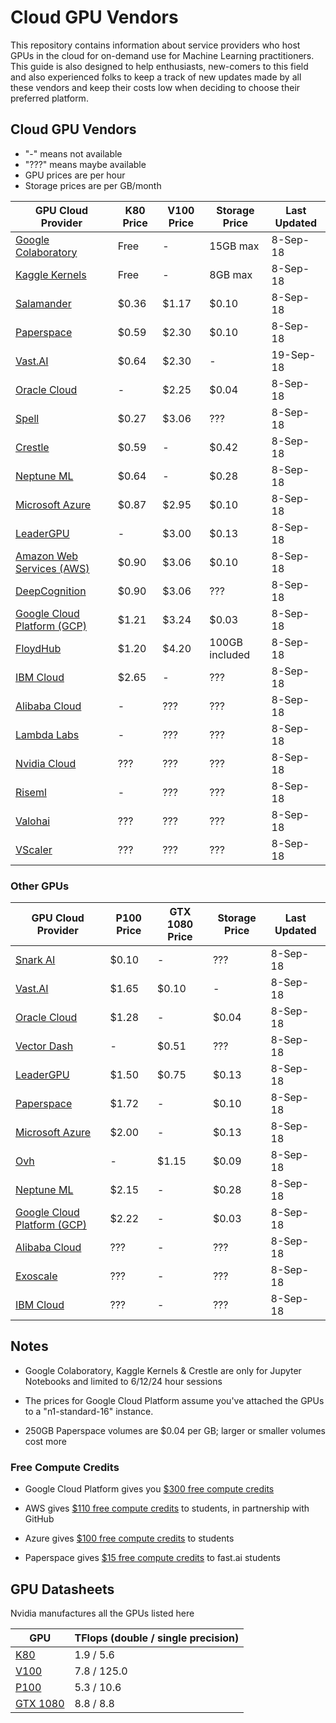 # Cloud GPU Vendors

This repository contains information about service providers who host GPUs in
the cloud for on-demand use for Machine Learning practitioners. This guide is
also designed to help enthusiasts, new-comers to this field and also experienced
folks to keep a track of new updates made by all these vendors and keep their
costs low when deciding to choose their preferred platform.

## Cloud GPU Vendors

- "-" means not available
- "???" means maybe available
- GPU prices are per hour
- Storage prices are per GB/month

| GPU Cloud Provider                                                                                    | K80 Price | V100 Price | Storage Price  | Last Updated |
| ----------------------------------------------------------------------------------------------------- | --------- | ---------- | -------------- | ------------ |
| [Google Colaboratory](https://colab.research.google.com/)                                            | Free      | -          | 15GB max       | 8-Sep-18     |
| [Kaggle Kernels](https://www.kaggle.com/dansbecker/running-kaggle-kernels-with-a-gpu)                 | Free      | -          | 8GB max        | 8-Sep-18     |
| [Salamander](https://salamander.ai/)                                                                  | $0.36     | $1.17      | $0.10          | 8-Sep-18     |
| [Paperspace](https://www.paperspace.com/)                                                             | $0.59     | $2.30      | $0.10          | 8-Sep-18     |
| [Vast.AI](https://vast.ai/)                                                                           | $0.64     | $2.30      | -              | 19-Sep-18    |
| [Oracle Cloud](https://cloud.oracle.com/compute/gpu/features)                                         | -         | $2.25      | $0.04          | 8-Sep-18     |
| [Spell](https://spell.run/)                                                                           | $0.27     | $3.06      | ???            | 8-Sep-18     |
| [Crestle](https://www.crestle.com/)                                                                   | $0.59     | -          | $0.42          | 8-Sep-18     |
| [Neptune ML](https://neptune.ml/)                                                                     | $0.64     | -          | $0.28          | 8-Sep-18     |
| [Microsoft Azure](https://docs.microsoft.com/en-us/azure/virtual-machines/windows/sizes-gpu)          | $0.87     | $2.95      | $0.10          | 8-Sep-18     |
| [LeaderGPU](https://www.leadergpu.com/)                                                               | -         | $3.00      | $0.13          | 8-Sep-18     |
| [Amazon Web Services (AWS)](https://aws.amazon.com/ec2/instance-types/p2/)                            | $0.90     | $3.06      | $0.10          | 8-Sep-18     |
| [DeepCognition](https://deepcognition.ai/)                                                            | $0.90     | $3.06      | ???            | 8-Sep-18     |
| [Google Cloud Platform (GCP)](https://cloud.google.com/gpu/)                                          | $1.21     | $3.24      | $0.03          | 8-Sep-18     |
| [FloydHub](https://www.floydhub.com/)                                                                 | $1.20     | $4.20      | 100GB included | 8-Sep-18     |
| [IBM Cloud](https://www.ibm.com/cloud/gpu)                                                            | $2.65     | -          | ???            | 8-Sep-18     |
| [Alibaba Cloud](https://www.alibabacloud.com/product/gpu?spm=a3c0i.11728334.1144220.1.23794a1clKeiCs) | -         | ???        | ???            | 8-Sep-18     |
| [Lambda Labs](https://lambdalabs.com/)                                                                | -         | ???        | ???            | 8-Sep-18     |
| [Nvidia Cloud](https://www.nvidia.com/en-us/data-center/gpu-cloud-computing/)                         | ???       | ???        | ???            | 8-Sep-18     |
| [Riseml](https://riseml.com/)                                                                         | -         | ???        | ???            | 8-Sep-18     |
| [Valohai](https://valohai.com/)                                                                       | ???       | ???        | ???            | 8-Sep-18     |
| [VScaler](https://www.vscaler.com/)                                                                   | ???       | ???        | ???            | 8-Sep-18     |

### Other GPUs

| GPU Cloud Provider                                                                                    | P100 Price | GTX 1080 Price | Storage Price | Last Updated |
| ----------------------------------------------------------------------------------------------------- | ---------- | -------------- | ------------- | ------------ |
| [Snark AI](https://snark.ai/)                                                                         | $0.10      | -              | ???           | 8-Sep-18     |
| [Vast.AI](https://vast.ai/)                                                                           | $1.65      | $0.10          | -             | 8-Sep-18     |
| [Oracle Cloud](https://cloud.oracle.com/compute/gpu/features)                                         | $1.28      | -              | $0.04         | 8-Sep-18     |
| [Vector Dash](https://vectordash.com/)                                                                | -          | $0.51          | ???           | 8-Sep-18     |
| [LeaderGPU](https://www.leadergpu.com/)                                                               | $1.50      | $0.75          | $0.13         | 8-Sep-18     |
| [Paperspace](https://www.paperspace.com/)                                                             | $1.72      | -              | $0.10         | 8-Sep-18     |
| [Microsoft Azure](https://docs.microsoft.com/en-us/azure/virtual-machines/windows/sizes-gpu)          | $2.00      | -              | $0.13         | 8-Sep-18     |
| [Ovh](https://www.ovh.com/world/public-cloud/instances/prices/)                                       | -          | $1.15          | $0.09         | 8-Sep-18     |
| [Neptune ML](https://neptune.ml/)                                                                     | $2.15      | -              | $0.28         | 8-Sep-18     |
| [Google Cloud Platform (GCP)](https://cloud.google.com/gpu/)                                          | $2.22      | -              | $0.03         | 8-Sep-18     |
| [Alibaba Cloud](https://www.alibabacloud.com/product/gpu?spm=a3c0i.11728334.1144220.1.23794a1clKeiCs) | ???        | -              | ???           | 8-Sep-18     |
| [Exoscale](https://exoscale.com/)                                                                     | ???        | -              | ???           | 8-Sep-18     |
| [IBM Cloud](https://www.ibm.com/cloud/gpu)                                                            | ???        | -              | ???           | 8-Sep-18     |

## Notes

- Google Colaboratory, Kaggle Kernels & Crestle are only for Jupyter Notebooks
and limited to 6/12/24 hour sessions

- The prices for Google Cloud Platform assume you've attached the GPUs to a
"n1-standard-16" instance.

- 250GB Paperspace volumes are $0.04 per GB; larger or smaller volumes cost more

### Free Compute Credits

- Google Cloud Platform gives you
[$300 free compute credits](https://cloud.google.com/free/)

- AWS gives [$110 free compute credits](https://education.github.com/pack/) to students, in partnership with GitHub

- Azure gives
[$100 free compute credits](https://azure.microsoft.com/en-in/free/students/)
to students

- Paperspace gives [$15 free compute credits](https://github.com/asiedubrempong/fastai_deeplearn_part1/blob/master/tools/paperspace.md#summary-of-charges) to fast.ai students

## GPU Datasheets

Nvidia manufactures all the GPUs listed here

| GPU                                                                                                                        | TFlops (double / single precision) |
| -------------------------------------------------------------------------------------------------------------------------- | ---------------------------------- |
| [K80](https://www.nvidia.com/content/dam/en-zz/Solutions/Data-Center/tesla-product-literature/TeslaK80-datasheet.pdf)      | 1.9 / 5.6                          |
| [V100](https://images.nvidia.com/content/technologies/volta/pdf/tesla-volta-v100-datasheet-letter-fnl-web.pdf)             | 7.8 / 125.0                        |
| [P100](https://images.nvidia.com/content/tesla/pdf/nvidia-tesla-p100-datasheet.pdf)                                        | 5.3 / 10.6                         |
| [GTX 1080](https://international.download.nvidia.com/geforce-com/international/pdfs/GeForce_GTX_1080_Whitepaper_FINAL.pdf) | 8.8 / 8.8                          |

